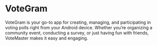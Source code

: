# VoteGram
VoteGram is your go-to app for creating, managing, and participating in voting polls right from your Android device. Whether you’re organizing a community event, conducting a survey, or just having fun with friends, VoteMaster makes it easy and engaging.
